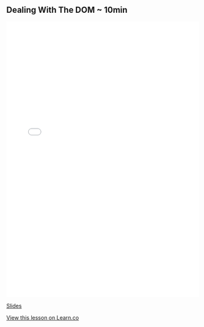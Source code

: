 

## Dealing With The DOM ~ 10min

<iframe width="100%" height="720" src="//www.youtube.com/embed/z_gB8rcZHmc" frameborder="0" allowfullscreen></iframe>

[Slides](https://docs.google.com/presentation/d/1Eai0xrVFmbAAr_H-XXZgQTKFglgQSslxk-xK_lFtY1g/edit?usp=sharing)


<a href='https://learn.co/lessons/fe-dom' data-visibility='hidden'>View this lesson on Learn.co</a>
